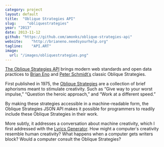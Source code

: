 ```yaml
---
category: project
layout: default
title:  "Oblique Strategies API"
slug:     "obliquestrategies"
year: "2013"
date: 2013-11-12
github: "https://github.com/amonks/oblique-strategies-api"
website:    "http://brianeno.needsyourhelp.org"
tagline:    "API.ART"
image:
  url: "/images/obliquestrategies.png"
---
```

<a href="http://brianeno.needsyourhelp.org">The Oblique Strategies API</a> brings modern web standards and open data practices to <a href="http://en.wikipedia.org/wiki/Brian_Eno">Brian Eno</a> and <a href="http://en.wikipedia.org/wiki/Peter_Schmidt_(artist)">Peter Schmidt&#8127;s</a> classic Oblique Strategies.

First published in 1975, the <a href="http://en.wikipedia.org/wiki/Oblique_Strategies">Oblique Strategies</a> are a collection of brief aphorisms meant to stimulate creativity. Such as &ldquo;Give way to your worst impulse,&rdquo; &ldquo;Question the heroic approach,&rdquo; and &ldquo;Work at a different speed.&rdquo;

By making these strategies accessible in a machine-readable form, the Oblique Strategies JSON API makes it possible for programmers to readily include these Oblique Strategies in their work.

More subtly, it addresses a conversation about machine creativity, which I first addressed with the <a href="#lyrics">Lyrics Generator</a>. How might a computer&#8127;s creativity resemble human creativity? What happens when a computer gets writers block? Would a computer consult the Oblique Strategies?
